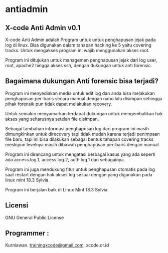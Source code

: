 # antiadmin
X-code Anti Admin v0.1
----------------------

X-code Anti Admin adalah Program untuk untuk penghapusan jejak pada log di linux. Bisa digunakan dalam tahapan hacking ke 5 yaitu covering tracks. Untuk mengakses program ini wajib menggunakan akses root.

Program ini ditujukan untuk managemen penghapusan jejak dari log user, root, apache2 hingga akses ssh, dengan dukungan untuk anti forensic.

Bagaimana dukungan Anti forensic bisa terjadi?
----------------------------------------------

Program ini menyediakan media untuk edit log dan anda bisa melakukan penghapusan per-baris secara manual dengan nano lalu disimpan sehingga pihak forensik pun tidak dapat melakukan recovery.

Untuk semakin menyamarkan terdapat dukungan untuk mengembalikan hak akses yang seharusnya setelah file disimpan.

Sebagai tambahan informasi penghapusan log dari program ini masih dimungkinkan untuk direcovery tapi tidak mudah karena terjadi penimpaan file baru, tapi ini bisa dilakukan sebagai bentuk tahapan covering tracks meskipun levelnya masih dibawah penghapusan per-baris dengan manual. 

Program ini dirancang untuk mengatasi berbagai kasus yang ada seperti ada access.log.1, access.log.2, auth.log.1 dan sebagainya.

Program ini juga mendukung fitur untuk penghapusan otomatis pada log saat restart dengan hak akses log sesuai dengan yang digunakan pada linux mint 18.3 Sylvia.

Program ini berjalan baik di Linux Mint 18.3 Sylvia.

Licensi
-------

GNU General Public License

Programmer :
------------

Kurniawan. trainingxcode@gmail.com. xcode.or.id

